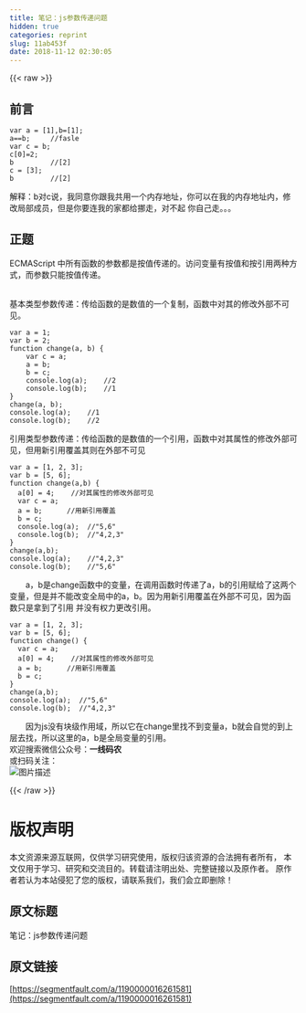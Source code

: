 ```yaml
---
title: 笔记：js参数传递问题
hidden: true
categories: reprint
slug: 11ab453f
date: 2018-11-12 02:30:05
---
```


{{< raw >}}
<h2><strong>&#x524D;&#x8A00;</strong></h2><pre><code>var a = [1],b=[1];
a==b;     //fasle
var c = b;
c[0]=2;
b         //[2]
c = [3];
b         //[2]</code></pre><p>&#x89E3;&#x91CA;&#xFF1A;b&#x5BF9;c&#x8BF4;&#xFF0C;&#x6211;&#x540C;&#x610F;&#x4F60;&#x8DDF;&#x6211;&#x5171;&#x7528;&#x4E00;&#x4E2A;&#x5185;&#x5B58;&#x5730;&#x5740;&#xFF0C;&#x4F60;&#x53EF;&#x4EE5;&#x5728;&#x6211;&#x7684;&#x5185;&#x5B58;&#x5730;&#x5740;&#x5185;&#xFF0C;&#x4FEE;&#x6539;&#x5C40;&#x90E8;&#x6210;&#x5458;&#xFF0C;&#x4F46;&#x662F;&#x4F60;&#x8981;&#x8FDE;&#x6211;&#x7684;&#x5BB6;&#x90FD;&#x7ED9;&#x632A;&#x8D70;&#xFF0C;&#x5BF9;&#x4E0D;&#x8D77; &#x4F60;&#x81EA;&#x5DF1;&#x8D70;&#x3002;&#x3002;&#x3002;</p><h2><strong>&#x6B63;&#x9898;</strong></h2><p>ECMAScript &#x4E2D;&#x6240;&#x6709;&#x51FD;&#x6570;&#x7684;&#x53C2;&#x6570;&#x90FD;&#x662F;&#x6309;&#x503C;&#x4F20;&#x9012;&#x7684;&#x3002;&#x8BBF;&#x95EE;&#x53D8;&#x91CF;&#x6709;&#x6309;&#x503C;&#x548C;&#x6309;&#x5F15;&#x7528;&#x4E24;&#x79CD;&#x65B9;&#x5F0F;&#xFF0C;&#x800C;&#x53C2;&#x6570;&#x53EA;&#x80FD;&#x6309;&#x503C;&#x4F20;&#x9012;&#x3002;<br>&#x2003;&#x2003;</p><p>&#x57FA;&#x672C;&#x7C7B;&#x578B;&#x53C2;&#x6570;&#x4F20;&#x9012;&#xFF1A;&#x4F20;&#x7ED9;&#x51FD;&#x6570;&#x7684;&#x662F;&#x6570;&#x503C;&#x7684;&#x4E00;&#x4E2A;&#x590D;&#x5236;&#xFF0C;&#x51FD;&#x6570;&#x4E2D;&#x5BF9;&#x5176;&#x7684;&#x4FEE;&#x6539;&#x5916;&#x90E8;&#x4E0D;&#x53EF;&#x89C1;&#x3002;</p><pre><code>var a = 1;
var b = 2;
function change(a, b) {
    var c = a;
    a = b;
    b = c;
    console.log(a);    //2
    console.log(b);    //1
}
change(a, b);
console.log(a);    //1
console.log(b);    //2
</code></pre><p>&#x5F15;&#x7528;&#x7C7B;&#x578B;&#x53C2;&#x6570;&#x4F20;&#x9012;&#xFF1A;&#x4F20;&#x7ED9;&#x51FD;&#x6570;&#x7684;&#x662F;&#x6570;&#x503C;&#x7684;&#x4E00;&#x4E2A;&#x5F15;&#x7528;&#xFF0C;&#x51FD;&#x6570;&#x4E2D;&#x5BF9;&#x5176;&#x5C5E;&#x6027;&#x7684;&#x4FEE;&#x6539;&#x5916;&#x90E8;&#x53EF;&#x89C1;&#xFF0C;&#x4F46;&#x7528;&#x65B0;&#x5F15;&#x7528;&#x8986;&#x76D6;&#x5176;&#x5219;&#x5728;&#x5916;&#x90E8;&#x4E0D;&#x53EF;&#x89C1;</p><pre><code>var a = [1, 2, 3];
var b = [5, 6];
function change(a,b) {
  a[0] = 4;    //&#x5BF9;&#x5176;&#x5C5E;&#x6027;&#x7684;&#x4FEE;&#x6539;&#x5916;&#x90E8;&#x53EF;&#x89C1; 
  var c = a;
  a = b;      //&#x7528;&#x65B0;&#x5F15;&#x7528;&#x8986;&#x76D6;
  b = c;
  console.log(a);  //&quot;5,6&quot;        
  console.log(b);  //&quot;4,2,3&quot;
}
change(a,b);
console.log(a);    //&quot;4,2,3&quot;
console.log(b);    //&quot;5,6&quot;
</code></pre><p>&#x2003;&#x2003;a&#xFF0C;b&#x662F;change&#x51FD;&#x6570;&#x4E2D;&#x7684;&#x53D8;&#x91CF;&#xFF0C;&#x5728;&#x8C03;&#x7528;&#x51FD;&#x6570;&#x65F6;&#x4F20;&#x9012;&#x4E86;a&#xFF0C;b&#x7684;&#x5F15;&#x7528;&#x8D4B;&#x7ED9;&#x4E86;&#x8FD9;&#x4E24;&#x4E2A;&#x53D8;&#x91CF;&#xFF0C;&#x4F46;&#x662F;&#x5E76;&#x4E0D;&#x80FD;&#x6539;&#x53D8;&#x5168;&#x5C40;&#x4E2D;&#x7684;a&#xFF0C;b&#x3002;&#x56E0;&#x4E3A;&#x7528;&#x65B0;&#x5F15;&#x7528;&#x8986;&#x76D6;&#x5728;&#x5916;&#x90E8;&#x4E0D;&#x53EF;&#x89C1;&#xFF0C;&#x56E0;&#x4E3A;&#x51FD;&#x6570;&#x53EA;&#x662F;&#x62FF;&#x5230;&#x4E86;&#x5F15;&#x7528; &#x5E76;&#x6CA1;&#x6709;&#x6743;&#x529B;&#x66F4;&#x6539;&#x5F15;&#x7528;&#x3002;</p><pre><code>var a = [1, 2, 3];
var b = [5, 6];
function change() {
  var c = a;
  a[0] = 4;    //&#x5BF9;&#x5176;&#x5C5E;&#x6027;&#x7684;&#x4FEE;&#x6539;&#x5916;&#x90E8;&#x53EF;&#x89C1; 
  a = b;      //&#x7528;&#x65B0;&#x5F15;&#x7528;&#x8986;&#x76D6;
  b = c;
}
change(a,b);
console.log(a);  //&quot;5,6&quot; 
console.log(b);  //&quot;4,2,3&quot;
</code></pre><p>&#x2003;&#x2003;&#x56E0;&#x4E3A;js&#x6CA1;&#x6709;&#x5757;&#x7EA7;&#x4F5C;&#x7528;&#x57DF;&#xFF0C;&#x6240;&#x4EE5;&#x5B83;&#x5728;change&#x91CC;&#x627E;&#x4E0D;&#x5230;&#x53D8;&#x91CF;a&#xFF0C;b&#x5C31;&#x4F1A;&#x81EA;&#x89C9;&#x7684;&#x5230;&#x4E0A;&#x5C42;&#x53BB;&#x627E;&#xFF0C;&#x6240;&#x4EE5;&#x8FD9;&#x91CC;&#x7684;a&#xFF0C;b&#x662F;&#x5168;&#x5C40;&#x53D8;&#x91CF;&#x7684;&#x5F15;&#x7528;&#x3002;<br>&#x6B22;&#x8FCE;&#x641C;&#x7D22;&#x5FAE;&#x4FE1;&#x516C;&#x4F17;&#x53F7;&#xFF1A;<strong>&#x4E00;&#x7EBF;&#x7801;&#x519C;</strong><br>&#x6216;&#x626B;&#x7801;&#x5173;&#x6CE8;&#xFF1A;<br><span class="img-wrap"><img data-src="/img/bVbgoy5?w=258&amp;h=258" src="https://static.alili.tech/img/bVbgoy5?w=258&amp;h=258" alt="&#x56FE;&#x7247;&#x63CF;&#x8FF0;" title="&#x56FE;&#x7247;&#x63CF;&#x8FF0;"></span></p>
{{< /raw >}}

# 版权声明
本文资源来源互联网，仅供学习研究使用，版权归该资源的合法拥有者所有，
本文仅用于学习、研究和交流目的。转载请注明出处、完整链接以及原作者。
原作者若认为本站侵犯了您的版权，请联系我们，我们会立即删除！

## 原文标题
笔记：js参数传递问题

## 原文链接
[https://segmentfault.com/a/1190000016261581](https://segmentfault.com/a/1190000016261581)

